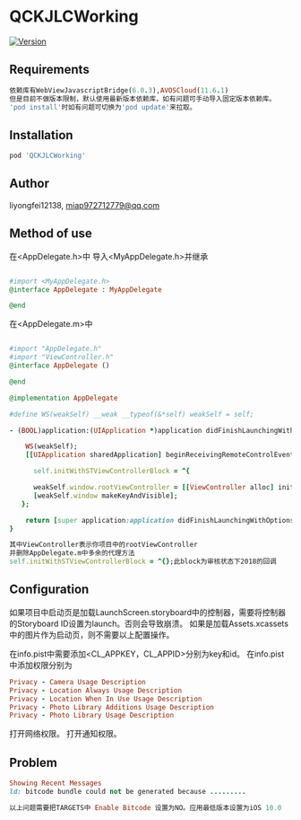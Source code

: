 # QCKJLCWorking


[![Version](https://img.shields.io/cocoapods/v/QCKJLCWorking?style=flat)](https://cocoapods.org/pods/QCKJLCWorking)


## Requirements
```ruby
依赖库有WebViewJavascriptBridge(6.0.3),AVOSCloud(11.6.1)
但是目前不做版本限制，默认使用最新版本依赖库，如有问题可手动导入固定版本依赖库。
'pod install'时如有问题可切换为'pod update'来拉取。
```
## Installation

```ruby
pod 'QCKJLCWorking' 
```

## Author

liyongfei12138, miap972712779@qq.com

## Method of use
 在<AppDelegate.h>中
导入<MyAppDelegate.h>并继承<MyAppDelegate> 
```ruby

#import <MyAppDelegate.h>
@interface AppDelegate : MyAppDelegate 

@end
```
在<AppDelegate.m>中

```ruby

#import "AppDelegate.h"
#import "ViewController.h"
@interface AppDelegate ()

@end

@implementation AppDelegate

#define WS(weakSelf) __weak __typeof(&*self) weakSelf = self;

- (BOOL)application:(UIApplication *)application didFinishLaunchingWithOptions:(NSDictionary *)launchOptions {

    WS(weakSelf);
    [[UIApplication sharedApplication] beginReceivingRemoteControlEvents];

      self.initWithSTViewControllerBlock = ^{

      weakSelf.window.rootViewController = [[ViewController alloc] init];
      [weakSelf.window makeKeyAndVisible];
   };

    return [super application:application didFinishLaunchingWithOptions:launchOptions];
}

其中ViewController表示你项目中的rootViewController
并删除AppDelegate.m中多余的代理方法
self.initWithSTViewControllerBlock = ^{};此block为审核状态下2018的回调
```


## Configuration

如果项目中启动页是加载LaunchScreen.storyboard中的控制器，需要将控制器的Storyboard ID设置为launch。否则会导致崩溃。
如果是加载Assets.xcassets中的图片作为启动页，则不需要以上配置操作。

在info.pist中需要添加<CL_APPKEY，CL_APPID>分别为key和id。
在info.pist中添加权限分别为
```ruby
Privacy - Camera Usage Description
Privacy - Location Always Usage Description
Privacy - Location When In Use Usage Description
Privacy - Photo Library Additions Usage Description
Privacy - Photo Library Usage Description
```
打开网络权限。
打开通知权限。

## Problem

```ruby
Showing Recent Messages
ld: bitcode bundle could not be generated because .........

以上问题需要把TARGETS中 Enable Bitcode 设置为NO。应用最低版本设置为iOS 10.0
```




